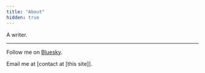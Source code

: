 ```yaml
---
title: "About"
hidden: true
---
```

A writer.  

---

Follow me on [Bluesky](https://bsky.app/profile/sscrawford.net).

Email me at [contact at [this site]].
